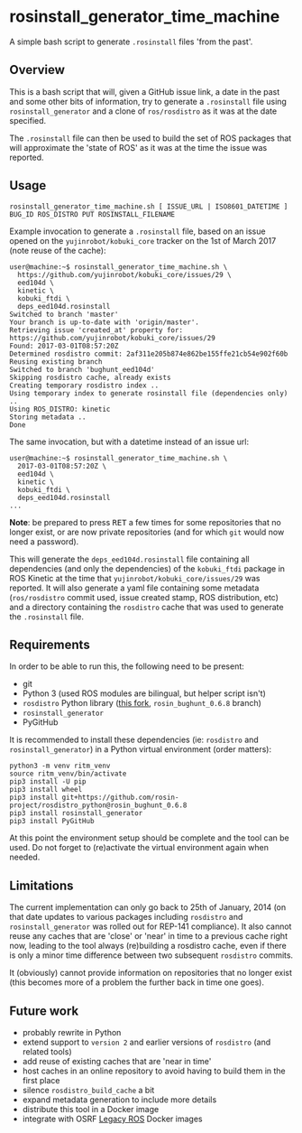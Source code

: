 # rosinstall_generator_time_machine

A simple bash script to generate `.rosinstall` files 'from the past'.


## Overview

This is a bash script that will, given a GitHub issue link, a date in the past and some other bits of information, try to generate a `.rosinstall` file using `rosinstall_generator` and a clone of `ros/rosdistro` as it was at the date specified.

The `.rosinstall` file can then be used to build the set of ROS packages that will approximate the 'state of ROS' as it was at the time the issue was reported.

## Usage

```
rosinstall_generator_time_machine.sh [ ISSUE_URL | ISO8601_DATETIME ] BUG_ID ROS_DISTRO PUT ROSINSTALL_FILENAME
```

Example invocation to generate a `.rosinstall` file, based on an issue opened on the `yujinrobot/kobuki_core` tracker on the 1st of March 2017 (note reuse of the cache):

```shell
user@machine:~$ rosinstall_generator_time_machine.sh \
  https://github.com/yujinrobot/kobuki_core/issues/29 \
  eed104d \
  kinetic \
  kobuki_ftdi \
  deps_eed104d.rosinstall
Switched to branch 'master'
Your branch is up-to-date with 'origin/master'.
Retrieving issue 'created_at' property for: https://github.com/yujinrobot/kobuki_core/issues/29
Found: 2017-03-01T08:57:20Z
Determined rosdistro commit: 2af311e205b874e862be155ffe21cb54e902f60b
Reusing existing branch
Switched to branch 'bughunt_eed104d'
Skipping rosdistro cache, already exists
Creating temporary rosdistro index ..
Using temporary index to generate rosinstall file (dependencies only) ..
Using ROS_DISTRO: kinetic
Storing metadata ..
Done
```

The same invocation, but with a datetime instead of an issue url:

```shell
user@machine:~$ rosinstall_generator_time_machine.sh \
  2017-03-01T08:57:20Z \
  eed104d \
  kinetic \
  kobuki_ftdi \
  deps_eed104d.rosinstall
...
```

**Note**: be prepared to press <kbd>RET</kbd> a few times for some repositories that no longer exist, or are now private repositories (and for which `git` would now need a password).

This will generate the `deps_eed104d.rosinstall` file containing all dependencies (and only the dependencies) of the `kobuki_ftdi` package in ROS Kinetic at the time that `yujinrobot/kobuki_core/issues/29` was reported. It will also generate a yaml file containing some metadata (`ros/rosdistro` commit used, issue created stamp, ROS distribution, etc) and a directory containing the `rosdistro` cache that was used to generate the `.rosinstall` file.


## Requirements

In order to be able to run this, the following need to be present:

 - git
 - Python 3 (used ROS modules are bilingual, but helper script isn't)
 - `rosdistro` Python library ([this fork](https://github.com/rosin-project/rosdistro_python/tree/rosin_bughunt_0.6.8), `rosin_bughunt_0.6.8` branch)
 - `rosinstall_generator`
 - PyGitHub

It is recommended to install these dependencies (ie: `rosdistro` and `rosinstall_generator`) in a Python virtual environment (order matters):

```shell
python3 -m venv ritm_venv
source ritm_venv/bin/activate
pip3 install -U pip
pip3 install wheel
pip3 install git+https://github.com/rosin-project/rosdistro_python@rosin_bughunt_0.6.8
pip3 install rosinstall_generator
pip3 install PyGitHub
```

At this point the environment setup should be complete and the tool can be used. Do not forget to (re)activate the virtual environment again when needed.


## Limitations

The current implementation can only go back to 25th of January, 2014 (on that date updates to various packages including `rosdistro` and `rosinstall_generator` was rolled out for REP-141 compliance).
It also cannot reuse any caches that are 'close' or 'near' in time to a previous cache right now, leading to the tool always (re)building a rosdistro cache, even if there is only a minor time difference between two subsequent `rosdistro` commits.

It (obviously) cannot provide information on repositories that no longer exist (this becomes more of a problem the further back in time one goes).


## Future work

 - probably rewrite in Python
 - extend support to `version 2` and earlier versions of `rosdistro` (and related tools)
 - add reuse of existing caches that are 'near in time'
 - host caches in an online repository to avoid having to build them in the first place
 - silence `rosdistro_build_cache` a bit
 - expand metadata generation to include more details
 - distribute this tool in a Docker image
 - integrate with OSRF [Legacy ROS](https://hub.docker.com/r/osrf/ros_legacy/tags/) Docker images
